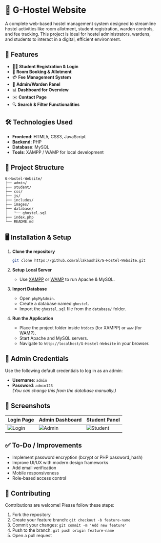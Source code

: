 # 🏨 G-Hostel Website

A complete web-based hostel management system designed to streamline hostel activities like room allotment, student registration, warden controls, and fee tracking. This project is ideal for hostel administrators, wardens, and students to interact in a digital, efficient environment.

## 🚀 Features

- 🧑‍🎓 **Student Registration & Login**
- 🏢 **Room Booking & Allotment**
- 💳 **Fee Management System**
- 🔐 **Admin/Warden Panel**
- 📊 **Dashboard for Overview**
- ✉️ **Contact Page**
- 🔍 **Search & Filter Functionalities**

## 🛠️ Technologies Used

- **Frontend**: HTML5, CSS3, JavaScript
- **Backend**: PHP
- **Database**: MySQL
- **Tools**: XAMPP / WAMP for local development

## 📁 Project Structure

```
G-Hostel-Website/
├── admin/
├── student/
├── css/
├── js/
├── includes/
├── images/
├── database/
│   └── ghostel.sql
├── index.php
└── README.md
```

## 🖥️ Installation & Setup

1. **Clone the repository**
   ```bash
   git clone https://github.com/allakaushik/G-Hostel-Website.git
   ```

2. **Setup Local Server**
   - Use [XAMPP](https://www.apachefriends.org/index.html) or [WAMP](https://www.wampserver.com/) to run Apache & MySQL.

3. **Import Database**
   - Open `phpMyAdmin`.
   - Create a database named `ghostel`.
   - Import the `ghostel.sql` file from the `database/` folder.

4. **Run the Application**
   - Place the project folder inside `htdocs` (for XAMPP) or `www` (for WAMP).
   - Start Apache and MySQL servers.
   - Navigate to `http://localhost/G-Hostel-Website` in your browser.

## 👤 Admin Credentials

Use the following default credentials to log in as an admin:
- **Username**: `admin`
- **Password**: `admin123`  
*(You can change this from the database manually.)*

## 📸 Screenshots

| Login Page | Admin Dashboard | Student Panel |
|------------|-----------------|----------------|
| ![Login](images/screenshot-login.png) | ![Admin](images/screenshot-admin.png) | ![Student](images/screenshot-student.png) |

## ✅ To-Do / Improvements

- Implement password encryption (bcrypt or PHP password_hash)
- Improve UI/UX with modern design frameworks
- Add email verification
- Mobile responsiveness
- Role-based access control

## 🤝 Contributing

Contributions are welcome! Please follow these steps:

1. Fork the repository
2. Create your feature branch: `git checkout -b feature-name`
3. Commit your changes: `git commit -m 'Add new feature'`
4. Push to the branch: `git push origin feature-name`
5. Open a pull request

